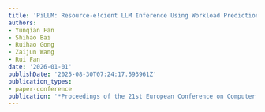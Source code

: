 ```yaml
---
title: 'PiLLM: Resource-e!cient LLM Inference Using Workload Prediction'
authors:
- Yunqian Fan
- Shihao Bai
- Ruihao Gong
- Zaijun Wang
- Rui Fan
date: '2026-01-01'
publishDate: '2025-08-30T07:24:17.593961Z'
publication_types:
- paper-conference
publication: '*Proceedings of the 21st European Conference on Computer Systems (EuroSys)*'
---
```

